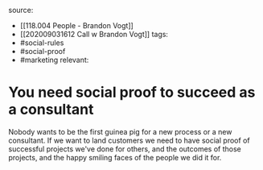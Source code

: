 source: 
- [[118.004 People - Brandon Vogt]] 
- [[202009031612 Call w Brandon Vogt]]
tags:
- #social-rules 
- #social-proof 
- #marketing 
relevant:

# You need social proof to succeed as a consultant

Nobody wants to be the first guinea pig for a new process or a new consultant. If we want to land customers we need to have social proof of successful projects we've done for others, and the outcomes of those projects, and the happy smiling faces of the people we did it for.
